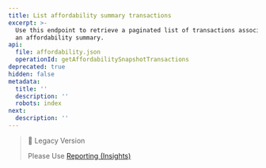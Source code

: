 ```yaml
---
title: List affordability summary transactions
excerpt: >-
  Use this endpoint to retrieve a paginated list of transactions associated with
  an affordability summary.
api:
  file: affordability.json
  operationId: getAffordabilitySnapshotTransactions
deprecated: true
hidden: false
metadata:
  title: ''
  description: ''
  robots: index
next:
  description: ''
---
```

> 📘 Legacy Version
>
> Please Use [Reporting (Insights)](https://api.basiq.io/reference/createreport)

